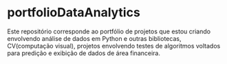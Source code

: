 # portfolioDataAnalytics

Este repositório corresponde ao portfólio de projetos que estou criando envolvendo análise de dados em Python e outras bibliotecas, CV(computação visual), projetos envolvendo testes de algoritmos voltados para predição e exibição de dados de área financeira. 
